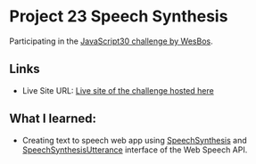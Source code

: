 # Project 23 Speech Synthesis

Participating in the [JavaScript30 challenge by WesBos](https://javascript30.com/).

## Links

- Live Site URL: [Live site of the challenge hosted here](https://junayedrahaman50.github.io/JavaScript30/23-Speech-Synthesis/)

## What I learned:

- Creating text to speech web app using [SpeechSynthesis](https://developer.mozilla.org/en-US/docs/Web/API/SpeechSynthesis) and [SpeechSynthesisUtterance](https://developer.mozilla.org/en-US/docs/Web/API/SpeechSynthesisUtterance) interface of the Web Speech API.
